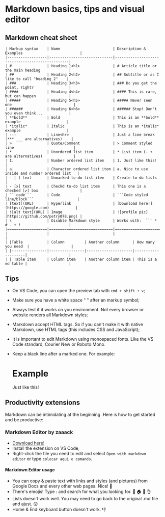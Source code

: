 # Markdown basics, tips and visual editor

## Markdown cheat sheet

```
| Markup syntax    | Name                        | Description & Examples                          |
|------------------|-----------------------------|-------------------------------------------------|
| #                | Heading 1<h1>               | # Article title or the main heading             |
| ##               | Heading 2<h2>               | ## Subtitle or as I like to call "heading 2"    |
| ###              | Heading 3<h3>               | ### Do you get the point, right?                |
| ####             | Heading 4<h4>               | #### This is rare, but can happen               |
| #####            | Heading 5<h5>               | ##### Never seen one                            |
| ######           | Heading 6<h6>               | ###### Stop! Don't you even think...            |
| **bold**         | Bold                        | This is an **bold** example                     |
| *italic*         | Italic                      | This is an *italic* example                     |
| ---              | Line<hr>                    | Just a line break (*** ___ are alternatives)    |
| >                | Quote/Comment               | > Comment styled line                           |
| *                | Unordered list item         | * List item (- + are alternatives)              |
| 1.               | Number ordered list item    | 1. Just like this!                              |
| a.               | Character ordered list item | a. Nice to use inside and number ordered list   |
| - [ ] text       | Unmarked to-do list item    | Create to-do lists                              |
| - [x] text       | Checkd to-do list item      | This one is a checked [✔] box                   |
| ```code```       | Code                        | ```Code styled line/block```                    |
| [text](URL)      | Hyperlink                   | [Download here!](https://google.com)            |
| ![alt text](URL) | Image                       | ![profile pic](https://github.com/petry078.png) |
| \                | Disable Markdown style      | Works with:  ``` * # - + !                      |
|==================|=============================|=================================================|
|                  |                             |                                                 | 
| |Table           | Column         | Another column      | How many you need  |                   | 
| |----------------|----------------|---------------------|--------------------|                   |                         
| | Table item     | Column item    | Another column item | This is a md table |                   |
```

## Tips

* On VS Code, you can open the preview tab with ```cmd + shift + v```;
* Make sure you have a white space " " after an markup symbol;
* Always test if it works on you environment. Not every browser or website renders all Markdown styles;
* Markdown accept HTML tags. So if you can't make it with native Markdown, use HTML tags (this includes CSS and JavaScript);
* It is important to edit Markdown using monospaced fonts. Like the VS Code standard, Courier New or Roboto Mono.
* Keep a black line after a marked one. For example:
  
  # Example

  Just like this!

## Productivity extensions

Markdown can be intimidating at the beginning. Here is how to get started and be productive:

### Markdown Editor by zaaack

* [Download here!](https://marketplace.visualstudio.com/items?itemName=zaaack.markdown-editor)
* Install the extension on VS Code;
* Right-click the file you need to edit and select `Open with markdown editor` or type `colocar aqui o comando`.
  
#### Markdown Editor usage

* You can copy & paste text with links and styles (and pictures) from Google Docs and every other web pages. Nice! 🚀️
* There's emojis! Type : and search for what you looking for. 👊 🏠 🏁 👌
* Lists doesn't work well. You may need to go back to the original .md file and ajust.  😕
* Home & End keyboard button doesn't work. 👎
